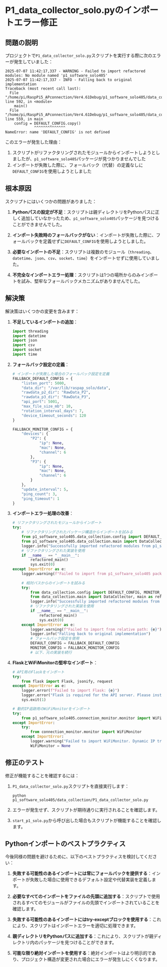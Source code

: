 # P1_data_collector_solo.pyのインポートエラー修正

## 問題の説明

プロジェクトで`P1_data_collector_solo.py`スクリプトを実行する際に次のエラーが発生していました：

```
2025-07-07 11:42:17,337 - WARNING - Failed to import refactored modules: No module named 'p1_software_solo405'
2025-07-07 11:42:17,337 - INFO - Falling back to original implementation
Traceback (most recent call last):
  File "/home/pi/RaspPi5_APconnection/Ver4.61Debug/p1_software_solo405/data_collection/P1_data_collector_solo.py", line 592, in <module>
    main()
  File "/home/pi/RaspPi5_APconnection/Ver4.61Debug/p1_software_solo405/data_collection/P1_data_collector_solo.py", line 559, in main
    config = DEFAULT_CONFIG.copy()
             ^^^^^^^^^^^^^^
NameError: name 'DEFAULT_CONFIG' is not defined
```

このエラーが発生した理由：
1. スクリプトがリファクタリングされたモジュールからインポートしようとしましたが、`p1_software_solo405`パッケージが見つかりませんでした
2. インポートが失敗した際に、フォールバック（代替）の定義なしに`DEFAULT_CONFIG`を使用しようとしました

## 根本原因

スクリプトにはいくつかの問題がありました：

1. **Pythonパスの設定が不足**：スクリプトは親ディレクトリをPythonパスに正しく追加していなかったため、`p1_software_solo405`パッケージを見つけることができませんでした。

2. **インポート失敗時のフォールバックがない**：インポートが失敗した際に、フォールバックを定義せずに`DEFAULT_CONFIG`を使用しようとしました。

3. **必要なインポートの不足**：スクリプトは複数のモジュール（`threading`、`datetime`、`json`、`csv`、`socket`、`time`）をインポートせずに使用していました。

4. **不完全なインポートエラー処理**：スクリプトは1つの場所からのみインポートを試み、堅牢なフォールバックメカニズムがありませんでした。

## 解決策

解決策はいくつかの変更を含みます：

1. **不足しているインポートの追加**：
   ```python
   import threading
   import datetime
   import json
   import csv
   import socket
   import time
   ```

2. **フォールバック設定の定義**：
   ```python
   # インポートが失敗した場合のフォールバック設定を定義
   FALLBACK_DEFAULT_CONFIG = {
       "listen_port": 5000,
       "data_dir": "/var/lib/raspap_solo/data",
       "rawdata_p2_dir": "RawData_P2",
       "rawdata_p3_dir": "RawData_P3",
       "api_port": 5001,
       "max_file_size_mb": 10,
       "rotation_interval_days": 7,
       "device_timeout_seconds": 120
   }

   FALLBACK_MONITOR_CONFIG = {
       "devices": {
           "P2": {
               "ip": None,
               "mac": None,
               "channel": 6
           },
           "P3": {
               "ip": None,
               "mac": None,
               "channel": 6
           }
       },
       "update_interval": 5,
       "ping_count": 3,
       "ping_timeout": 1
   }
   ```

3. **インポートエラー処理の改善**：
   ```python
   # リファクタリングされたモジュールからインポート
   try:
       # リファクタリングされたパッケージ構造からインポートを試みる
       from p1_software_solo405.data_collection.config import DEFAULT_CONFIG, MONITOR_CONFIG
       from p1_software_solo405.data_collection.main import DataCollector, main as refactored_main
       logger.info("Successfully imported refactored modules from p1_software_solo405 package")
       # リファクタリングされた実装を使用
       if __name__ == "__main__":
           refactored_main()
           sys.exit(0)
   except ImportError as e:
       logger.warning(f"Failed to import from p1_software_solo405 package: {e}")
       
       # 相対パスからのインポートを試みる
       try:
           from data_collection.config import DEFAULT_CONFIG, MONITOR_CONFIG
           from data_collection.main import DataCollector, main as refactored_main
           logger.info("Successfully imported refactored modules from relative path")
           # リファクタリングされた実装を使用
           if __name__ == "__main__":
               refactored_main()
               sys.exit(0)
       except ImportError as e:
           logger.warning(f"Failed to import from relative path: {e}")
           logger.info("Falling back to original implementation")
           # フォールバック設定を使用
           DEFAULT_CONFIG = FALLBACK_DEFAULT_CONFIG
           MONITOR_CONFIG = FALLBACK_MONITOR_CONFIG
           # 以下、元の実装を続行
   ```

4. **FlaskとWiFiMonitorの堅牢なインポート**：
   ```python
   # API用のFlaskをインポート
   try:
       from flask import Flask, jsonify, request
   except ImportError as e:
       logger.error(f"Failed to import Flask: {e}")
       logger.error("Flask is required for the API server. Please install it with 'pip install flask'.")
       sys.exit(1)

   # 動的IP追跡用のWiFiMonitorをインポート
   try:
       from p1_software_solo405.connection_monitor.monitor import WiFiMonitor
   except ImportError:
       try:
           from connection_monitor.monitor import WiFiMonitor
       except ImportError:
           logger.warning("Failed to import WiFiMonitor. Dynamic IP tracking will be disabled.")
           WiFiMonitor = None
   ```

## 修正のテスト

修正が機能することを確認するには：

1. `P1_data_collector_solo.py`スクリプトを直接実行します：
   ```
   python p1_software_solo405/data_collection/P1_data_collector_solo.py
   ```

2. エラーが発生せず、スクリプトが期待通りに実行されることを確認します。

3. `start_p1_solo.py`から呼び出した場合もスクリプトが機能することを確認します。

## Pythonインポートのベストプラクティス

今後同様の問題を避けるために、以下のベストプラクティスを検討してください：

1. **失敗する可能性のあるインポートには常にフォールバックを提供する**：インポートが失敗した場合に使用できるデフォルト設定や代替実装を定義します。

2. **必要なすべてのインポートをファイルの先頭に追加する**：スクリプトで使用されるすべてのモジュールがファイルの先頭でインポートされていることを確認します。

3. **失敗する可能性のあるインポートにはtry-exceptブロックを使用する**：これにより、スクリプトはインポートエラーを適切に処理できます。

4. **親ディレクトリをPythonパスに追加する**：これにより、スクリプトが親ディレクトリ内のパッケージを見つけることができます。

5. **可能な限り絶対インポートを使用する**：絶対インポートはより明示的であり、プロジェクト構造が変更された場合にエラーが発生しにくくなります。